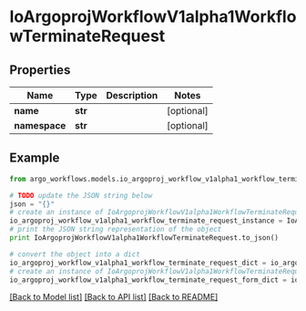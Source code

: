 # IoArgoprojWorkflowV1alpha1WorkflowTerminateRequest


## Properties

Name | Type | Description | Notes
------------ | ------------- | ------------- | -------------
**name** | **str** |  | [optional] 
**namespace** | **str** |  | [optional] 

## Example

```python
from argo_workflows.models.io_argoproj_workflow_v1alpha1_workflow_terminate_request import IoArgoprojWorkflowV1alpha1WorkflowTerminateRequest

# TODO update the JSON string below
json = "{}"
# create an instance of IoArgoprojWorkflowV1alpha1WorkflowTerminateRequest from a JSON string
io_argoproj_workflow_v1alpha1_workflow_terminate_request_instance = IoArgoprojWorkflowV1alpha1WorkflowTerminateRequest.from_json(json)
# print the JSON string representation of the object
print IoArgoprojWorkflowV1alpha1WorkflowTerminateRequest.to_json()

# convert the object into a dict
io_argoproj_workflow_v1alpha1_workflow_terminate_request_dict = io_argoproj_workflow_v1alpha1_workflow_terminate_request_instance.to_dict()
# create an instance of IoArgoprojWorkflowV1alpha1WorkflowTerminateRequest from a dict
io_argoproj_workflow_v1alpha1_workflow_terminate_request_form_dict = io_argoproj_workflow_v1alpha1_workflow_terminate_request.from_dict(io_argoproj_workflow_v1alpha1_workflow_terminate_request_dict)
```
[[Back to Model list]](../README.md#documentation-for-models) [[Back to API list]](../README.md#documentation-for-api-endpoints) [[Back to README]](../README.md)


